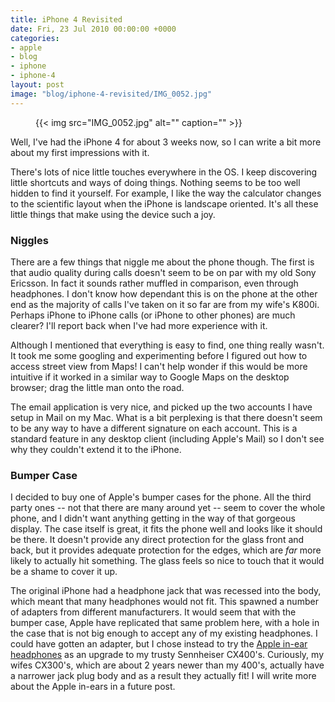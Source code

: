 ```yaml
---
title: iPhone 4 Revisited
date: Fri, 23 Jul 2010 00:00:00 +0000
categories:
- apple
- blog
- iphone
- iphone-4
layout: post
image: "blog/iphone-4-revisited/IMG_0052.jpg"
---
```


<figure>
  {{< img src="IMG_0052.jpg" alt="" caption="" >}}

</figure>

Well, I've had the iPhone 4 for about 3 weeks now, so I can write a bit more about my first impressions with it.

<!-- more -->

There's lots of nice little touches everywhere in the OS. I keep discovering little shortcuts and ways of doing things. Nothing seems to be too well hidden to find it yourself. For example, I like the way the calculator changes to the scientific layout when the iPhone is landscape oriented. It's all these little things that make using the device such a joy.

### Niggles

There are a few things that niggle me about the phone though. The first is that audio quality during calls doesn't seem to be on par with my old Sony Ericsson. In fact it sounds rather muffled in comparison, even through headphones. I don't know how dependant this is on the phone at the other end as the majority of calls I've taken on it so far are from my wife's K800i. Perhaps iPhone to iPhone calls (or iPhone to other phones) are much clearer? I'll report back when I've had more experience with it.

Although I mentioned that everything is easy to find, one thing really wasn't.  It took me some googling and experimenting before I figured out how to access street view from Maps! I can't help wonder if this would be more intuitive if it worked in a similar way to Google Maps on the desktop browser; drag the little man onto the road.

The email application is very nice, and picked up the two accounts I have setup in Mail on my Mac. What is a bit perplexing is that there doesn't seem to be any way to have a different signature on each account. This is a standard feature in any desktop client (including Apple's Mail) so I don't see why they couldn't extend it to the iPhone.

### Bumper Case

I decided to buy one of Apple's bumper cases for the phone. All the third party ones -- not that there are many around yet -- seem to cover the whole phone, and I didn't want anything getting in the way of that gorgeous display. The case itself is great, it fits the phone well and looks like it should be there. It doesn't provide any direct protection for the glass front and back, but it provides adequate protection for the edges, which are *far* more likely to actually hit something. The glass feels so nice to touch that it would be a shame to cover it up.

The original iPhone had a headphone jack that was recessed into the body, which meant that many headphones would not fit. This spawned a number of adapters from different manufacturers. It would seem that with the bumper case, Apple have replicated that same problem here, with a hole in the case that is not big enough to accept any of my existing headphones. I could have gotten an adapter, but I chose instead to try the [Apple in-ear headphones](http://www.apple.com/uk/ipod/in-ear-headphones/) as an upgrade to my trusty Sennheiser CX400's. Curiously, my wifes CX300's, which are about 2 years newer than my 400's, actually have a narrower jack plug body and as a result they actually fit! I will write more about the Apple in-ears in a future post.




